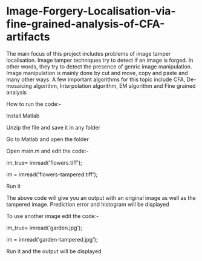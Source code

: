 # Image-Forgery-Localisation-via-fine-grained-analysis-of-CFA-artifacts
The main focus of this project includes problems of image tamper localisation. Image tamper techniques try to detect if an image is forged. In other words, they try to detect the presence of genric image manipulation. Image manipulation is mainly done by cut and move, copy and paste and many other ways. A few important algorithms for this topic include CFA, De-mosaicing algorithm, Interpolation algorithm, EM algorithm and Fine grained analysis 

How to run the code:-

Install Matlab

Unzip the file and save it in any folder

Go to Matlab and open the folder 

Open main.m and edit the code:-

im_true= imread('flowers.tiff');

im = imread('flowers-tampered.tiff');

Run it 

The above code will give you an output with an original image as well as the tampered image. Prediction error and histogram will be displayed 

To use another image edit the code:-

im_true= imread('garden.jpg');

im = imread('garden-tampered.jpg');

Run it and the output will be displayed 




